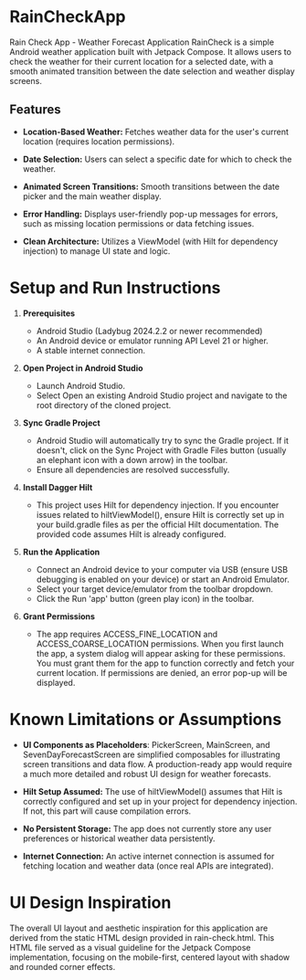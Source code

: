 # RainCheckApp
Rain Check App - Weather Forecast Application
RainCheck is a simple Android weather application built with Jetpack Compose. It allows users to check the weather for their current location for a selected date, with a smooth animated transition between the date selection and weather display screens.

## Features
* **Location-Based Weather:** Fetches weather data for the user's current location (requires location permissions).

* **Date Selection:** Users can select a specific date for which to check the weather.

* **Animated Screen Transitions:** Smooth transitions between the date picker and the main weather display.

* **Error Handling:** Displays user-friendly pop-up messages for errors, such as missing location permissions or data fetching issues.

* **Clean Architecture:** Utilizes a ViewModel (with Hilt for dependency injection) to manage UI state and logic.

# Setup and Run Instructions
1. **Prerequisites**
   * Android Studio (Ladybug 2024.2.2 or newer recommended)
   * An Android device or emulator running API Level 21 or higher.
   * A stable internet connection.
     
2. **Open Project in Android Studio**
   * Launch Android Studio.
   * Select Open an existing Android Studio project and navigate to the root directory of the cloned project.
     
3. **Sync Gradle Project**
   * Android Studio will automatically try to sync the Gradle project. If it doesn't, click on the Sync Project with Gradle Files button (usually an elephant icon with a down arrow) in the toolbar.
   * Ensure all dependencies are resolved successfully.

4. **Install Dagger Hilt**
   * This project uses Hilt for dependency injection. If you encounter issues related to hiltViewModel(), ensure Hilt is correctly set up in your build.gradle files as per the official Hilt documentation. The provided code assumes Hilt is already configured.
  
5. **Run the Application**
   * Connect an Android device to your computer via USB (ensure USB debugging is enabled on your device) or start an Android Emulator.
   * Select your target device/emulator from the toolbar dropdown.
   * Click the Run 'app' button (green play icon) in the toolbar.

6. **Grant Permissions**
   * The app requires ACCESS_FINE_LOCATION and ACCESS_COARSE_LOCATION permissions. When you first launch the app, a system dialog will appear asking for these permissions. You must grant them for the app to function correctly and fetch your current location. If permissions are denied, an error pop-up will be displayed.
  
# Known Limitations or Assumptions
* **UI Components as Placeholders**: PickerScreen, MainScreen, and SevenDayForecastScreen are simplified composables for illustrating screen transitions and data flow. A production-ready app would require a much more detailed and robust UI design for weather forecasts.

* **Hilt Setup Assumed:** The use of hiltViewModel() assumes that Hilt is correctly configured and set up in your project for dependency injection. If not, this part will cause compilation errors.

* **No Persistent Storage:** The app does not currently store any user preferences or historical weather data persistently.

* **Internet Connection:** An active internet connection is assumed for fetching location and weather data (once real APIs are integrated).

# UI Design Inspiration
The overall UI layout and aesthetic inspiration for this application are derived from the static HTML design provided in rain-check.html. This HTML file served as a visual guideline for the Jetpack Compose implementation, focusing on the mobile-first, centered layout with shadow and rounded corner effects.
